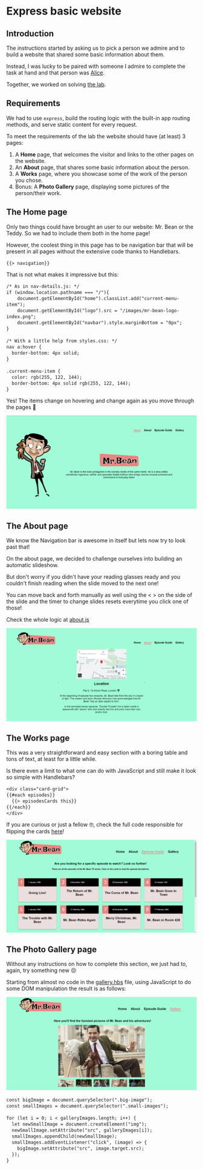 # Express basic website

## Introduction

The instructions started by asking us to pick a person we admire and to build a website that shared some basic information about them. 

Instead, I was lucky to be paired with someone I admire to complete the task at hand and that person was [Alice](https://github.com/alice101001011).

Together, we worked on solving [the lab](https://github.com/ironhack-labs/lab-express-basic-site).

## Requirements

We had to use `express`, build the routing logic with the built-in app routing methods, and serve static content for every request.

To meet the requirements of the lab the website should have (at least) 3 pages:

1. A **Home** page, that welcomes the visitor and links to the other pages on the website.
2. An **About** page, that shares some basic information about the person.
3. A **Works** page, where you showcase some of the work of the person you chose.
4. Bonus: A **Photo Gallery** page, displaying some pictures of the person/their work.

## The Home page

Only two things could have brought an user to our website: Mr. Bean or the Teddy. So we had to include them both in the home page! 

However, the coolest thing in this page has to be navigation bar that will be present in all pages without the extensive code thanks to Handlebars.

```
{{> navigation}}
```

That is not what makes it impressive but this:

```
/* As in nav-details.js: */
if (window.location.pathname === "/"){
    document.getElementById("home").classList.add("current-menu-item");
    document.getElementById("logo").src = "/images/mr-bean-logo-index.png";
    document.getElementById("navbar").style.marginBottom = "0px";
}

/* With a little help from styles.css: */
nav a:hover {
  border-bottom: 4px solid;
}

.current-menu-item {
  color: rgb(255, 122, 144);
  border-bottom: 4px solid rgb(255, 122, 144);
}
```

Yes! The items change on hovering and change again as you move through the pages :exploding_head:

![](/public/images/mr-bean-website-page1.png)

## The About page

We know the Navigation bar is awesome in itself but lets now try to look past that!

On the about page, we decided to challenge ourselves into building an automatic slideshow.

But don't worry if you didn't have your reading glasses ready and you couldn't finish reading when the slide moved to the next one!

You can move back and forth manually as well using the < > on the side of the slide and the timer to change slides resets everytime you click one of those!

Check the whole logic at [about.js](https://github.com/joaoMiguelInacio/lab-express-basic-site/blob/master/public/js/about.js)

![](/public/images/mr-bean-website-page2.png)

## The Works page

This was a very straightforward and easy section with a boring table and tons of text, at least for a little while. 

Is there even a limit to what one can do with JavaScript and still make it look so simple with Handlebars?

```
<div class="card-grid">
{{#each episodes}}
  {{> episodesCards this}}
{{/each}}
</div>
```

If you are curious or just a fellow :nerd_face:, check the full code responsible for flipping the cards [here](https://github.com/joaoMiguelInacio/lab-express-basic-site/blob/master/public/js/about.js)!


![](/public/images/mr-bean-website-page3.png)

## The Photo Gallery page

Without any instructions on how to complete this section, we just had to, again, try something new :persevere:

Starting from almost no code in the [gallery.hbs](https://github.com/joaoMiguelInacio/lab-express-basic-site/blob/master/views/gallery.hbs) file, using JavaScript to do some DOM manipulation the result is as follows:

![](/public/images/mr-bean-website-page4.png)

```
const bigImage = document.querySelector(".big-image");
const smallImages = document.querySelector(".small-images");

for (let i = 0; i < galleryImages.length; i++) {
  let newSmallImage = document.createElement("img");
  newSmallImage.setAttribute("src", galleryImages[i]);
  smallImages.appendChild(newSmallImage);
  smallImages.addEventListener("click", (image) => {
    bigImage.setAttribute("src", image.target.src);
  });
}
```